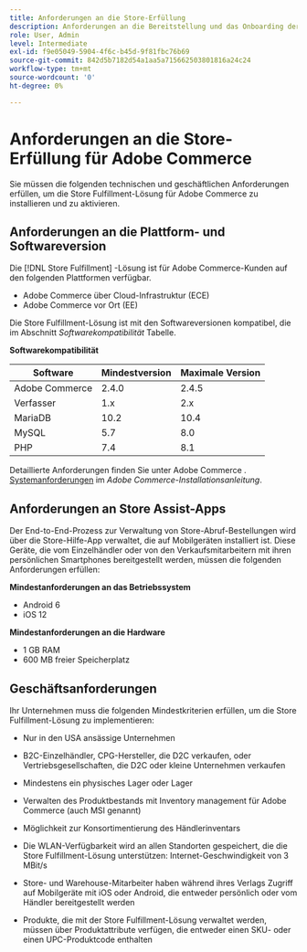 ```yaml
---
title: Anforderungen an die Store-Erfüllung
description: Anforderungen an die Bereitstellung und das Onboarding der [!DNL Store Fulfillment solution].
role: User, Admin
level: Intermediate
exl-id: f9e05049-5904-4f6c-b45d-9f81fbc76b69
source-git-commit: 842d5b7182d54a1aa5a715662503801816a24c24
workflow-type: tm+mt
source-wordcount: '0'
ht-degree: 0%

---
```


# Anforderungen an die Store-Erfüllung für Adobe Commerce

Sie müssen die folgenden technischen und geschäftlichen Anforderungen erfüllen, um die Store Fulfillment-Lösung für Adobe Commerce zu installieren und zu aktivieren.

## Anforderungen an die Plattform- und Softwareversion

Die [!DNL Store Fulfillment] -Lösung ist für Adobe Commerce-Kunden auf den folgenden Plattformen verfügbar.

- Adobe Commerce über Cloud-Infrastruktur (ECE)
- Adobe Commerce vor Ort (EE)

Die Store Fulfillment-Lösung ist mit den Softwareversionen kompatibel, die im Abschnitt *Softwarekompatibilität* Tabelle.

**Softwarekompatibilität**

| **Software** | **Mindestversion** | **Maximale Version** |
|----------------|---------------------|---------------------|
| Adobe Commerce | 2.4.0 | 2.4.5 |
| Verfasser | 1.x | 2.x |
| MariaDB | 10.2 | 10.4 |
| MySQL | 5.7 | 8.0 |
| PHP | 7.4 | 8.1 |

Detaillierte Anforderungen finden Sie unter Adobe Commerce . [Systemanforderungen](https://experienceleague.adobe.com/docs/commerce-operations/installation-guide/system-requirements.html) im *Adobe Commerce-Installationsanleitung*.

## Anforderungen an Store Assist-Apps

Der End-to-End-Prozess zur Verwaltung von Store-Abruf-Bestellungen wird über die Store-Hilfe-App verwaltet, die auf Mobilgeräten installiert ist. Diese Geräte, die vom Einzelhändler oder von den Verkaufsmitarbeitern mit ihren persönlichen Smartphones bereitgestellt werden, müssen die folgenden Anforderungen erfüllen:

**Mindestanforderungen an das Betriebssystem**

- Android 6
- iOS 12

**Mindestanforderungen an die Hardware**

- 1 GB RAM
- 600 MB freier Speicherplatz

## Geschäftsanforderungen

Ihr Unternehmen muss die folgenden Mindestkriterien erfüllen, um die Store Fulfillment-Lösung zu implementieren:

- Nur in den USA ansässige Unternehmen

- B2C-Einzelhändler, CPG-Hersteller, die D2C verkaufen, oder Vertriebsgesellschaften, die D2C oder kleine Unternehmen verkaufen

- Mindestens ein physisches Lager oder Lager

- Verwalten des Produktbestands mit Inventory management für Adobe Commerce (auch MSI genannt)

- Möglichkeit zur Konsortimentierung des Händlerinventars

- Die WLAN-Verfügbarkeit wird an allen Standorten gespeichert, die die Store Fulfillment-Lösung unterstützen: Internet-Geschwindigkeit von 3 MBit/s

- Store- und Warehouse-Mitarbeiter haben während ihres Verlags Zugriff auf Mobilgeräte mit iOS oder Android, die entweder persönlich oder vom Händler bereitgestellt werden

- Produkte, die mit der Store Fulfillment-Lösung verwaltet werden, müssen über Produktattribute verfügen, die entweder einen SKU- oder einen UPC-Produktcode enthalten
